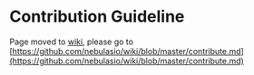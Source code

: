 # Contribution Guideline

Page moved to [wiki](https://github.com/nebulasio/wiki), please go to [https://github.com/nebulasio/wiki/blob/master/contribute.md](https://github.com/nebulasio/wiki/blob/master/contribute.md)
